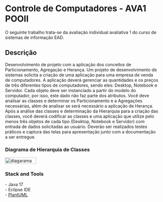 # Controle de Computadores - AVA1 POOII

<span>O seguinte trabalho trata-se da avaliação individual avaliativa 1 do curso de sistemas de informação EAD.</span>

## Descrição
<span>Desenvolvimento de projeto com a aplicação dos conceitos de Particionamento, Agregação e Herança.
Um projeto de desenvolvimento de sistemas solicita a criação de uma aplicação para uma empresa de venda de computadores. A aplicação deverá gerenciar as quantidades e os preços de três diferentes tipos de computadores, sendo eles: Desktop, Notebook e Servidor. Cada objeto deve ser instanciado a partir do modelo do computador, por isso, este dado não faz parte dos atributos. Você deve analisar as classes e determinar os Particionamento e a Agregações necessárias, além de analisar se será necessário a aplicação de Herança. Após a análise das classes e determinação da Hierarquia para a criação das classes, você deverá codificar as classes e uma aplicação que utilize pelo menos três objetos de cada tipo (Desktop, Notebook e Servidor) com entrada de dados solicitadas ao usuário. Deverão ser realizados testes práticos e captura das telas para apresentação junto com a documentação a ser entregue. </span>

### Diagrama de Hierarquia de Classes
<div style="display: flex; gap: 10px;">
    <img alt="diagarama" src="https://github.com/user-attachments/assets/afb57c6c-f877-47ed-a088-28293c167e1f" style="width: 45%; height: "auto" object-fit: contain;">
</div>

<h3>Stack and Tools</h3>
- Java 17 <br/>
- Eclipse IDE <br/>
- <a href="http://www.plantuml.com/plantuml/uml/SyfFKj2rKt3CoKnELR1Io4ZDoSa70000">PlantUML</a> <br/>
